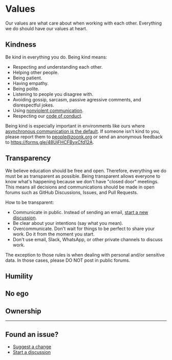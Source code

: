 # Values

Our values are what care about when working with each other.
Everything we do should have our values at heart.

## Kindness

Be kind in everything you do. Being kind means:

- Respecting and understanding each other.
- Helping other people.
- Being patient.
- Having empathy.
- Being polite.
- Listening to people you disagree with.
- Avoiding gossip, sarcasm, passive agressive comments, and disrespectful jokes.
- Using [nonviolent communication](https://www.youtube.com/watch?v=l7TONauJGfc).
- Respecting our [code of conduct](../CODE_OF_CONDUCT.md).

Being kind is especially important in environments like ours where [asynchronous communication is the default](./how-we-work.md).
If someone isn't kind to you, please report them to people@zoonk.org or send an anonymous feedback to https://forms.gle/48UjFHCFByxCfd12A.

## Transparency

We believe education should be free and open. Therefore, everything we do must be as transparent as possible.
Being transparent allows everyone to know what's happening because we don't have "closed door" meetings.
This means all decisions and communications should be made in open forums such as GitHub Discussions, Issues, and Pull Requests.

How to be transparent:

- Communicate in public. Instead of sending an email, [start a new discussion](https://github.com/zoonk/handbook/discussions/new).
- Be clear about your intentions (say what you mean).
- Overcommunicate. Don't wait for things to be perfect to share your work. Do it from the moment you start.
- Don't use email, Slack, WhatsApp, or other private channels to discuss work.

The exception to those rules is when dealing with personal and/or sensitive data.
In those cases, please DO NOT post in public forums.

## Humility

## No ego

## Ownership

---

## Found an issue?

- [Suggest a change](https://github.com/zoonk/handbook/edit/main/about/values.md)
- [Start a discussion](https://github.com/zoonk/handbook/discussions/new)
